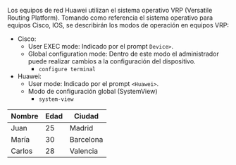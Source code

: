 Los equipos de red Huawei utilizan el sistema operativo VRP (Versatile Routing Platform).
Tomando como referencia el sistema operativo para equipos Cisco, IOS, se describirán los modos de operación en equipos VRP:
- Cisco:
  - User EXEC mode: Indicado por el prompt `Device>`.
  - Global configuration mode: Dentro de este modo el administrador puede realizar cambios a la configuración del dispositivo.
    - `configure terminal`
- Huawei:
  - User mode: Indicado por el prompt `<Huawei>`.
  - Modo de configuración global (SystemView)
    - `system-view`

| Nombre   | Edad | Ciudad      |
|----------|------|------------|
| Juan     | 25   | Madrid     |
| María    | 30   | Barcelona  |
| Carlos   | 28   | Valencia   |
